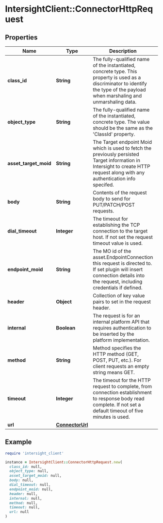# IntersightClient::ConnectorHttpRequest

## Properties

| Name | Type | Description | Notes |
| ---- | ---- | ----------- | ----- |
| **class_id** | **String** | The fully-qualified name of the instantiated, concrete type. This property is used as a discriminator to identify the type of the payload when marshaling and unmarshaling data. | [default to &#39;connector.HttpRequest&#39;] |
| **object_type** | **String** | The fully-qualified name of the instantiated, concrete type. The value should be the same as the &#39;ClassId&#39; property. | [default to &#39;connector.HttpRequest&#39;] |
| **asset_target_moid** | **String** | The Target endpoint Moid which is used to fetch the previously persisted Target information in Intersight to create HTTP request along with any authentication info specifed. | [optional] |
| **body** | **String** | Contents of the request body to send for PUT/PATCH/POST requests. | [optional] |
| **dial_timeout** | **Integer** | The timeout for establishing the TCP connection to the target host. If not set the request timeout value is used. | [optional] |
| **endpoint_moid** | **String** | The MO id of the asset.EndpointConnection this request is directed to. If set plugin will insert connection details into the request, including credentials if defined. | [optional] |
| **header** | **Object** | Collection of key value pairs to set in the request header. | [optional] |
| **internal** | **Boolean** | The request is for an internal platform API that requires authentication to be inserted by the platform implementation. | [optional] |
| **method** | **String** | Method specifies the HTTP method (GET, POST, PUT, etc.). For client requests an empty string means GET. | [optional] |
| **timeout** | **Integer** | The timeout for the HTTP request to complete, from connection establishment to response body read complete. If not set a default timeout of five minutes is used. | [optional] |
| **url** | [**ConnectorUrl**](ConnectorUrl.md) |  | [optional] |

## Example

```ruby
require 'intersight_client'

instance = IntersightClient::ConnectorHttpRequest.new(
  class_id: null,
  object_type: null,
  asset_target_moid: null,
  body: null,
  dial_timeout: null,
  endpoint_moid: null,
  header: null,
  internal: null,
  method: null,
  timeout: null,
  url: null
)
```

